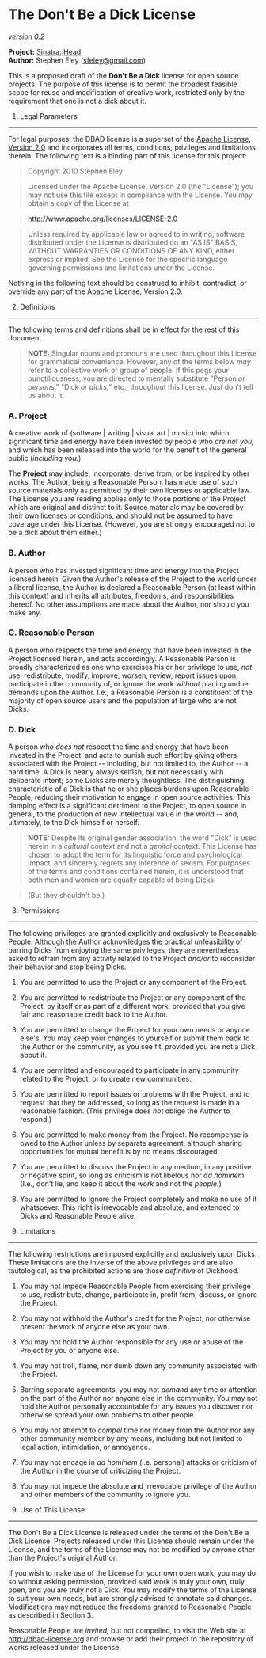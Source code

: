 The Don't Be a Dick License
===========================
_version 0.2_

**Project:** [Sinatra::Head](http://github.com/SFEley/sinatra-head)   
**Author:** Stephen Eley (<sfeley@gmail.com>)

This is a proposed draft of the **Don't Be a Dick** license for open source projects.  The purpose of this license is to permit the broadest feasible scope for reuse and modification of creative work, restricted only by the requirement that one is not a dick about it.

1. Legal Parameters
-------------------
For legal purposes, the DBAD license is a superset of the [Apache License, Version 2.0][1] and incorporates all terms, conditions, privileges and limitations therein.  The following text is a binding part of this license for this project:

> Copyright 2010 Stephen Eley

> Licensed under the Apache License, Version 2.0 (the "License");
  you may not use this file except in compliance with the License.
  You may obtain a copy of the License at

>   <http://www.apache.org/licenses/LICENSE-2.0>

> Unless required by applicable law or agreed to in writing, software
  distributed under the License is distributed on an "AS IS" BASIS,
  WITHOUT WARRANTIES OR CONDITIONS OF ANY KIND, either express or implied.
  See the License for the specific language governing permissions and
  limitations under the License.
  
Nothing in the following text should be construed to inhibit, contradict, or override any part of the Apache License, Version 2.0.  

2. Definitions
--------------
The following terms and definitions shall be in effect for the rest of this document.

>  **NOTE:** Singular nouns and pronouns are used throughout this License for 
  grammatical convenience.  However, any of the terms below _may_ refer to a
  collective work or group of people.  If this pegs your punctiliousness, you
  are directed to mentally substitute "Person _or persons_," "Dick _or 
  dicks,_" etc., throughout this license.  Just don't tell us about it.

### A. Project

A creative work of (software | writing | visual art | music) into which significant time and energy have been invested by people who _are not you,_ and which has been released into the world for the benefit of the general public (_including you._)

The **Project** may include, incorporate, derive from, or be inspired by other works.  The Author, being a Reasonable Person, has made use of such source materials only as permitted by their own licenses or applicable law.  The License you are reading applies only to those portions of the Project which are original and distinct to it.  Source materials may be covered by their own licenses or conditions, and should not be assumed to have coverage under this License.  (However, you are strongly encouraged not to be a dick about them either.)

### B. Author

A person who has invested significant time and energy into the Project licensed herein.  Given the Author's release of the Project to the world under a liberal license, the Author is declared a Reasonable Person (at least within this context) and inherits all attributes, freedoms, and responsibilities thereof.  No other assumptions are made about the Author, nor should you make any.

### C. Reasonable Person

A person who respects the time and energy that have been invested in the Project licensed herein, and acts accordingly.  A Reasonable Person is broadly characterized as one who exercises his or her privilege to use, _not_ use, redistribute, modify, improve, worsen, review, report issues upon, participate in the community of, or ignore the work _without_ placing undue demands upon the Author.  I.e., a Reasonable Person is a constituent of the majority of open source users and the population at large who are not Dicks.

### D. Dick

A person who _does not_ respect the time and energy that have been invested in the Project, and acts to punish such effort by giving others associated with the Project -- including, but not limited to, the Author -- a hard time.  A Dick is nearly always selfish, but not necessarily with deliberate intent; some Dicks are merely thoughtless.  The distinguishing characteristic of a Dick is that he or she places burdens upon Reasonable People, reducing their motivation to engage in open source activities.  This damping effect is a significant detriment to the Project, to open source in general, to the production of new intellectual value in the world -- and, ultimately, to the Dick himself or herself.

>  **NOTE:** Despite its original gender association, the word "Dick" is used herein in a _cultural_ context and not a _genital_ context.  This License has chosen to adopt the term for its linguistic force and psychological impact, and sincerely regrets any inference of sexism.  For purposes of the terms and conditions contained herein, it is understood that both men and women are equally capable of being Dicks.  
  
>  (But they shouldn't be.)  
  
3. Permissions
--------------

The following privileges are granted explicitly and exclusively to Reasonable People.  Although the Author acknowledges the practical unfeasibility of barring Dicks from enjoying the same privileges, they are nevertheless asked to refrain from any activity related to the Project _and/or_ to reconsider their behavior and stop being Dicks.

1. You are permitted to use the Project or any component of the Project.

2. You are permitted to redistribute the Project or any component of the Project, by itself or as part of a different work, provided that you give fair and reasonable credit back to the Author.

3. You are permitted to change the Project for your own needs or anyone else's.  You may keep your changes to yourself or submit them back to the Author or the community, as you see fit, provided you are not a Dick about it.

4. You are permitted and encouraged to participate in any community related to the Project, or to create new communities.

5. You are permitted to report issues or problems with the Project, and to request that they be addressed, so long as the request is made in a reasonable fashion.  (This privilege does _not_ oblige the Author to respond.)

6. You are permitted to make money from the Project.  No recompense is owed to the Author unless by separate agreement, although sharing opportunities for mutual benefit is by no means discouraged.

7. You are permitted to discuss the Project in any medium, in any positive or negative spirit, so long as criticism is not libelous nor _ad hominem._  (I.e., don't lie, and keep it about the _work_ and not the _people._)

8. You are permitted to ignore the Project completely and make no use of it whatsoever.  This right is irrevocable and absolute, and extended to Dicks and Reasonable People alike.

4. Limitations
--------------

The following restrictions are imposed explicitly and exclusively upon Dicks.  These limitations are the inverse of the above privileges and are also tautological, as the prohibited actions are those _definitive_ of Dickhood.

1. You may not impede Reasonable People from exercising their privilege to use, redistribute, change, participate in, profit from, discuss, or ignore the Project.

2. You may not withhold the Author's credit for the Project, nor otherwise present the work of anyone else as your own.

3. You may not hold the Author responsible for any use or abuse of the Project by you or anyone else.

4. You may not troll, flame, nor dumb down any community associated with the Project.

5. Barring separate agreements, you may not _demand_ any time or attention on the part of the Author nor anyone else in the community.  You may not hold the Author personally accountable for any issues you discover nor otherwise spread your own problems to other people.

6. You may not attempt to _compel_ time nor money from the Author nor any other community member by any means, including but not limited to legal action, intimidation, or annoyance.  

7. You may not engage in _ad hominem_ (i.e. personal) attacks or criticism of the Author in the course of criticizing the Project.

8. You may not impede the absolute and irrevocable privilege of the Author and other members of the community to ignore you.  

5. Use of This License
----------------------
The Don't Be a Dick License is released under the terms of the Don't Be a Dick License. Projects released under this License should remain under the License, and the terms of the License may not be modified by anyone other than the Project's original Author.
  
If you wish to make use of the License for your own open work, you may do so without asking permission, provided said work is truly your own, truly open, and you are truly not a Dick. You may modify the terms of the License to suit your own needs, but are strongly advised to annotate said changes.  Modifications may not reduce the freedoms granted to Reasonable People as described in Section 3.

Reasonable People are _invited,_ but not compelled, to visit the Web site at <http://dbad-license.org> and browse or add their project to the repository of works released under the License.
 

[1]: http://apache.org/licenses/LICENSE-2.0